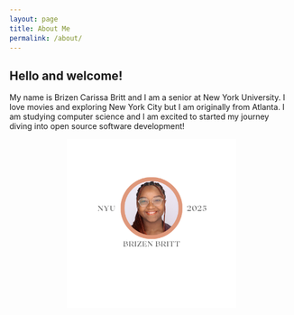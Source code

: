 ```yaml
---
layout: page
title: About Me
permalink: /about/
---
```


## Hello and welcome!

My name is Brizen Carissa Britt and I am a senior at New York University. I love movies and exploring New York City but I am originally from Atlanta. I am studying computer science and I am excited to started my journey diving into open source software development!

<p align="center">
    <img src="/images/Brizen.png" width="300px">
</p>




